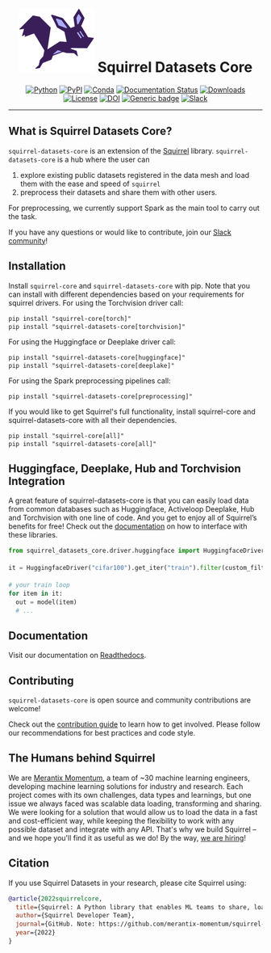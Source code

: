 <div align="center">
  
# <img src="docs/_static/logo.png" width="150px"> Squirrel Datasets Core
  
[![Python](https://img.shields.io/pypi/pyversions/squirrel-datasets-core.svg?style=plastic)](https://badge.fury.io/py/squirrel-datasets-core)
[![PyPI](https://badge.fury.io/py/squirrel-datasets-core.svg)](https://badge.fury.io/py/squirrel-datasets-core)
[![Conda](https://img.shields.io/conda/vn/conda-forge/squirrel-datasets-core)](https://anaconda.org/conda-forge/squirrel-datasets-core)
[![Documentation Status](https://readthedocs.org/projects/squirrel-datasets-core/badge/?version=latest)](https://squirrel-datasets-core.readthedocs.io)
[![Downloads](https://static.pepy.tech/personalized-badge/squirrel-datasets-core?period=total&units=international_system&left_color=grey&right_color=blue&left_text=Downloads)](https://pepy.tech/project/squirrel-datasets-core)
[![License](https://img.shields.io/badge/License-Apache%202.0-blue.svg)](https://raw.githubusercontent.com/merantix-momentum/squirrel-datasets-core/main/LICENSE)
[![DOI](https://zenodo.org/badge/DOI/10.5281/zenodo.6420214.svg)](https://doi.org/10.5281/zenodo.6420214)
[![Generic badge](https://img.shields.io/badge/Website-Merantix%20Momentum-blue)](https://merantix-momentum.com)
[![Slack](https://img.shields.io/badge/slack-chat-green.svg?logo=slack)](https://join.slack.com/t/squirrel-core/shared_invite/zt-14k6sk6sw-zQPHfqAI8Xq5WYd~UqgNFw)

</div>

---
## What is Squirrel Datasets Core?

`squirrel-datasets-core` is an extension of the [Squirrel](https://github.com/merantix-momentum/squirrel-core) library. `squirrel-datasets-core` is a hub where the user can 
1) explore existing public datasets registered in the data mesh and load them with the ease and speed of `squirrel`
2) preprocess their datasets and share them with other users. 

For preprocessing, we currently support Spark as the main tool to carry out the task.

If you have any questions or would like to contribute, join our [Slack community](https://join.slack.com/t/squirrel-core/shared_invite/zt-14k6sk6sw-zQPHfqAI8Xq5WYd~UqgNFw)!

## Installation
Install `squirrel-core` and `squirrel-datasets-core` with pip. Note that you can install with different dependencies based on your requirements for squirrel drivers.
For using the Torchvision driver call:
```shell
pip install "squirrel-core[torch]"
pip install "squirrel-datasets-core[torchvision]"
```
For using the Huggingface or Deeplake driver call:
```shell
pip install "squirrel-datasets-core[huggingface]"
pip install "squirrel-datasets-core[deeplake]"
```
For using the Spark preprocessing pipelines call:
```shell
pip install "squirrel-datasets-core[preprocessing]"
```
If you would like to get Squirrel's full functionality, install squirrel-core and squirrel-datasets-core with all their dependencies.
```shell
pip install "squirrel-core[all]"
pip install "squirrel-datasets-core[all]"
```

## Huggingface, Deeplake, Hub and Torchvision Integration

A great feature of squirrel-datasets-core is that you can easily load data from common databases such as Huggingface, Activeloop Deeplake, Hub and Torchvision with one line of code. And you get to enjoy all of Squirrel’s benefits for free! Check out the [documentation](https://squirrel-datasets-core.readthedocs.io/en/latest/driver_integration.html) on how to interface with these libraries.
```python
from squirrel_datasets_core.driver.huggingface import HuggingfaceDriver

it = HuggingfaceDriver("cifar100").get_iter("train").filter(custom_filter).map(custom_augmentation)

# your train loop
for item in it:
  out = model(item)
  # ...
```

## Documentation

Visit our documentation on [Readthedocs](https://squirrel-datasets-core.readthedocs.io).

## Contributing
`squirrel-datasets-core` is open source and community contributions are welcome!

Check out the [contribution guide](https://squirrel-datasets-core.readthedocs.io/en/latest/contribute.html) to learn how to get involved. 
Please follow our recommendations for best practices and code style. 

## The Humans behind Squirrel
We are [Merantix Momentum](https://merantix-momentum.com/), a team of ~30 machine learning engineers, developing machine learning solutions for industry and research. Each project comes with its own challenges, data types and learnings, but one issue we always faced was scalable data loading, transforming and sharing. We were looking for a solution that would allow us to load the data in a fast and cost-efficient way, while keeping the flexibility to work with any possible dataset and integrate with any API. That's why we build Squirrel – and we hope you'll find it as useful as we do! By the way, [we are hiring](https://merantix-momentum.com/about#jobs)!


## Citation

If you use Squirrel Datasets in your research, please cite Squirrel using:
```bibtex
@article{2022squirrelcore,
  title={Squirrel: A Python library that enables ML teams to share, load, and transform data in a collaborative, flexible, and efficient way.},
  author={Squirrel Developer Team},
  journal={GitHub. Note: https://github.com/merantix-momentum/squirrel-core},
  year={2022}
}
```
